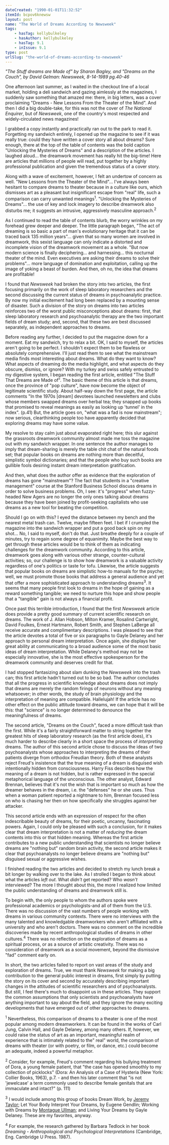 ```yaml
---
dateCreated: "1990-01-01T11:32:52"
itemId: bcpov6knewsw
layout: post
name: "The World of Dreams According to Newsweek"
tags:
    - hasTag: kellybulkeley
    - hasAuthor: kellybulkeley
    - hasTag: 9.1
    - inIssue: 9.1
type: post
urlSlug: "the-world-of-dreams-according-to-newsweek"
---
```


_"The Stuff dreams are Made of" by Sharon Bagley, and "Dreams on the Couch", by David Gelman: Newsweek, 8-14-1989 pg.40-46_

One afternoon last summer, as I waited in the checkout line of a local market, holding a deli sandwich and gazing aimlessly at the magazines, I suddenly saw something that amazed me: there, in big letters, was a cover proclaiming "Dreams - New Lessons From the Theater of the Mind". And then I did a big double-take, for this was not the cover of _The National Enquirer_, but of _Newsweek_, one of the country's most respected and widely-circulated news magazines!

I grabbed a copy instantly and practically ran out to the park to read it. Forgetting my sandwich entirely, I opened up the magazine to see if it was really true: could they have written a cover story all about dreams? Sure enough, there at the top of the table of contents was the bold caption "Unlocking the Mysteries of Dreams" and a description of the articles. I laughed aloud... the dreamwork movement has really hit the big-time! Here are articles that millions of people will read, put together by a highly professional publication and given the tremendous status of a cover story.

Along with a wave of excitement, however, I felt an undertow of concern as well. "New Lessons from the Theater of the Mind"... I've always been hesitant to compare dreams to theater because in a culture like ours, which dismisses art as a pleasant but insignificant escape from "real" life, such a comparison can carry unwanted meanings<sup>1</sup>. "Unlocking the Mysteries of Dreams"... the use of key and lock imagery to describe dreamwork also disturbs me; it suggests an intrusive, aggressively masculine approach.<sup>2</sup>

As I continued to read the table of contents blurb, the worry wrinkles on my forehead grew deeper and deeper. The little paragraph began, "The act of dreaming is so basic a part of man's evolutionary heritage that it can be traced back 135 million years"... given that so many women are involved in dreamwork, this sexist language can only indicate a distorted and incomplete vision of the dreamwork movement as a whole. "But now modern science is finally deciphering... and harnessing... this nocturnal theater of the mind. Even executives are asking their dreams to solve their problems"... more language of domination and exploitation, calling up the image of yoking a beast of burden. And then, oh no, the idea that dreams are profitable!

I found that _Newsweek_ had broken the story into two articles, the first focusing primarily on the work of sleep laboratory researchers and the second discussing the current status of dreams in psychoanalytic practice. By now my initial excitement had long been replaced by a mounting sense of disaster. Such a division of the story on dreams into two articles reinforces two of the worst public misconceptions about dreams: first, that sleep laboratory research and psychoanalytic therapy are the two important fields of dream study; and, second, that these two are best discussed separately, as independent approaches to dreams.

Before reading any further, I decided to put the magazine down for a moment. Eat my sandwich, try to relax a bit. OK, I said to myself, the articles aren't going to be perfect. I shouldn't expect them to be flawless or absolutely comprehensive. I'll just read them to see what the mainstream media finds most interesting about dreams. What do they want to know? What aspects of dreaming do the media highlight, and what aspects do they obscure, dismiss, or ignore? With my turkey and swiss safely entrusted to my digestive system, I began reading the first article, entitled "The Stuff That Dreams are Made of". The basic theme of this article is that dreams, once the province of "pop culture", have now become the object of legitimate scientific study. About half-way down the first page, the article comments "In the 1970s [dream] devotees launched newsletters and clubs whose members swapped dreams over herbal tea; they snapped up books that promised to reveal meanings as easily as looking up 'tunnel' in the index". (p.41) But, the article goes on, "what was a fad is now mainstream"; now serious, clearthinking people too have apparently decided that exploring dreams may have some value.

My resolve to stay calm just about evaporated right here; this slur against the grassroots dreamwork community almost made me toss the magazine out with my sandwich wrapper. In one sentence the author manages to imply that dream-sharing is merely the table chit chat of the natural foods set; that popular books on dreams are nothing more than deceitful, simplistic symbol dictionaries; and that the people who buy such books are gullible fools desiring instant dream interpretation gratification.

And then, what does the author offer as evidence that the exploration of dreams has gone "mainstream"? The fact that students in a "creative management" course at the Stanford Business School discuss dreams in order to solve business problems. Oh, I see: it's "progress" when fuzzy-headed New Agers are no longer the only ones talking about dreams because they have been joined by profit-seeking capitalists who use dreams as a new tool for beating the competition.

Should I go on with this? I eyed the distance between my bench and the nearest metal trash can. Twelve, maybe fifteen feet. I bet if I crumpled the magazine into the sandwich wrapper and put a good back spin on my shot... No, I said to myself, don't do that. Just breathe deeply for a couple of minutes, try to regain some degree of equanimity. Maybe the best way to get through these articles would be to think of them as indicating challenges for the dreamwork community. According to this article, dreamwork goes along with various other strange, counter-cultural activities; so, our challenge is to show how dreamwork is a valuable activity regardless of one's politics or taste for tofu. Likewise, the article suggests that popular books on dreams are simplistic how-to manuals for the psyche; well, we must promote those books that address a general audience and yet that offer a more sophisticated approach to understanding dreams<sup>3</sup>. It seems that many people first look to dreams in the hope of gaining as a reward something tangible; we need to nurture this hope and show people that a "tangible" gain is not always a financial profit.

Once past this terrible introduction, I found that the first _Newsweek_ article does provide a pretty good summary of current scientific research on dreams. The work of J. Allan Hobson, Milton Kramer, Rosalind Cartwright, David Foulkes, Ernest Hartmann, Robert Smith, and Stephen LaBerge all receive accurate and complimentary descriptions. I was pleased to see that the article devotes a total of five or six paragraphs to Gayle Delaney and her approach to personal dream interpretation. Once again, she displays her great ability at communicating to a broad audience some of the most basic ideas of dream interpretation. While Delaney's method may not be especially innovative, she is the most effective spokesperson for the dreamwork community and deserves credit for that.

I had stopped fantasizing about slam dunking the _Newsweek_ into the trash can; this first article hadn't turned out to be so bad. The author concludes that all the progress in scientific knowledge about dreams does not imply that dreams are merely the random firings of neurons without any meaning whatsoever; in other words, the study of brain physiology and the interpretation of meaning are compatible. Hallelujah! If the article has no other effect on the public attitude toward dreams, we can hope that it will be this: that "science" is no longer determined to denounce the meaningfulness of dreams.

The second article, "Dreams on the Couch", faced a more difficult task than the first. While it's a fairly straightforward matter to string together the greatest hits of sleep laboratory research (as the first article does), it's much harder to describe clearly in a short space the process of _interpreting_ dreams. The author of this second article chose to discuss the ideas of two psychoanalysts whose approaches to interpreting the dreams of their patients diverge from orthodox Freudian theory. Both of these analysts reject Freud's insistence that the true meaning of a dream is disguised wish intentionally hidden from consciousness. Harry Fiss describes how the meaning of a dream is not hidden, but is rather expressed in the special metaphorical language of the unconscious. The other analyst, Edward Brennan, believes that it's not the wish that is important so much as how the dreamer behaves in the dream, i.e. the "defenses" he or she uses. Thus when a woman patient reported a nightmare to him, Brennan focused less on who is chasing her then on how specifically she struggles against her attacker.

This second article ends with an expression of respect for the often indescribable beauty of dreams, for their poetic, uncanny, fascinating powers. Again, I could only be pleased with such a conclusion, for it makes clear that dream interpretation is not a matter of _reducing_ the dream contents into this or that hidden meaning. Whereas the first article contributes to a new public understanding that scientists no longer believe dreams are "nothing but" random brain activity, the second article makes it clear that psychoanalysts no longer believe dreams are "nothing but" disguised sexual or aggressive wishes.

I finished reading the two articles and decided to stretch my lunch break a bit longer by walking over to the lake. As I strolled I began to think about what the articles _left out_. What _didn't_ get reported? Who _wasn't_ interviewed? The more I thought about this, the more I realized how limited the public understanding of dreams and dreamwork still is.

To begin with, the only people to whom the authors spoke were professional academics or psychologists-and all of them from the U.S. There was no discussion of the vast numbers of people working with dreams in various community contexts. There were no interviews with the many talented and knowledgable dreamworkers who aren't affiliated with a university and who aren't doctors. There was no comment on the incredible discoveries made by recent anthropological studies of dreams in other cultures.<sup>4</sup> There was no reflection on the exploration of dreams as a spiritual process, or as a source of artistic creativity. There was no consideration of dreamwork as a social movement, beyond the dismissive "fad" comment early on.

In short, the two articles failed to report on vast areas of the study and exploration of dreams. True, we must thank _Newsweek_ for making a big contribution to the general public interest in dreams, first simply by putting the story on its cover and second by accurately describing important changes in the attitudes of scientific researchers and of psychoanalysts. But still, I feel there's much to disappoint us in these articles. They support the common assumptions that only scientists and psychoanalysts have anything important to say about the field, and they ignore the many exciting developments that have emerged out of other approaches to dreams.

<sup>1</sup> Nevertheless, this comparison of dreams to a theater is one of the most popular among modern dreamworkers. It can be found in the works of Carl Jung, Calvin Hall, and Gayle Delaney, among many others. If, however, we could raise the status of art as an important, meaningful realm of experience that is intimately related to the" real" world, the comparison of dreams with theater (or with poetry, or film, or dance, etc.) could become an adequate, indeed a powerful metaphor.

<sup>2</sup> Consider, for example, Freud's comment regarding his bullying treatment of Dora, a young female patient, that "the case has opened smoothly to my collection of picklocks" (Dora: An Analysis of a Case of Hysteria (New York: Collier Books, 1963), p.7. - and then his later comment that "is not 'jewelcase' a term commonly used to describe female genitals that are immaculate and intact?" (p. 111)

<sup>3</sup> I would include among this group of books Dream Work, by [Jeremy Taylor](../@jeremytaylor); Let Your Body Interpret Your Dreams, by Eugene Gendlin; Working with Dreams by [Montague Ullman](../@montagueullman); and Living Your Dreams by Gayle Delaney. These are my favorites, anyway.

<sup>4</sup> For example, the research gathered by Barbara Tedlock in her book _Dreaming - Anthropological and Psychological Interpretations_ (Cambridge, Eng. Cambridge U Press. 1987).
